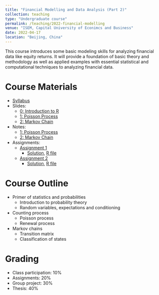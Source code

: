 ```yaml
---
title: "Financial Modelling and Data Analysis (Part 2)"
collection: teaching
type: "Undergraduate course"
permalink: /teaching/2022-financial-modelling
venue: "ISEM, Capital University of Econimcs and Business"
date: 2022-04-17
location: "Beijing, China"
---
```


This course introduces some basic modeling skills for analyzing financial data like equity returns. It will provide a foundation of basic theory and methodology as well as applied examples with essential statistical and computational techniques to analyzing financial data.

Course Materials
======
* [Syllabus](https://github.com/cheungyinglun/cheungyinglun.github.io/raw/master/files/teaching/2021-11-applied-stochastic-process/Syllabus%20ASP%202021.pdf)
* Slides:
	* [0: Introduction to R](https://github.com/cheungyinglun/cheungyinglun.github.io/raw/master/files/teaching/2021-11-applied-stochastic-process/IntroR.pdf)
	* [1: Poisson Process](https://github.com/cheungyinglun/cheungyinglun.github.io/raw/master/files/teaching/2021-11-applied-stochastic-process/01_Poisson_process.pdf)
	* [2: Markov Chain](https://github.com/cheungyinglun/cheungyinglun.github.io/raw/master/files/teaching/2021-11-applied-stochastic-process/02_Markov_Chain.pdf)
* Notes:
	* [1: Poisson Process](https://github.com/cheungyinglun/cheungyinglun.github.io/raw/master/files/teaching/2021-11-applied-stochastic-process/01_Poisson_Process.pdf)
	* [2: Markov Chain](https://github.com/cheungyinglun/cheungyinglun.github.io/raw/master/files/teaching/2021-11-applied-stochastic-process/02_Markov_chain.pdf)
* Assignments:
	* [Assignment 1](https://github.com/cheungyinglun/cheungyinglun.github.io/raw/master/files/teaching/2021-11-applied-stochastic-process/HW1.pdf)
		* [Solution](https://github.com/cheungyinglun/cheungyinglun.github.io/raw/master/files/teaching/2021-11-applied-stochastic-process/HW1_Solution.pdf), [R file](https://github.com/cheungyinglun/cheungyinglun.github.io/raw/master/files/teaching/2021-11-applied-stochastic-process/HW1.R)
	* [Assignment 2](https://github.com/cheungyinglun/cheungyinglun.github.io/raw/master/files/teaching/2021-11-applied-stochastic-process/HW2.pdf)
		* [Solution](https://github.com/cheungyinglun/cheungyinglun.github.io/raw/master/files/teaching/2021-11-applied-stochastic-process/HW2_Solution.pdf), [R file](https://github.com/cheungyinglun/cheungyinglun.github.io/raw/master/files/teaching/2021-11-applied-stochastic-process/HW2.R)
  
Course Outline
======
* Primer of statistics and probabilities
  * Introduction to probability theory
  * Random variables, expectations and conditioning
* Counting process
  * Poisson process
  * Renewal process
* Markov chains
  * Transition matrix
  * Classification of states

Grading
======
* Class participation: 10%
* Assignments: 20%
* Group project: 30%
* Thesis: 40%
